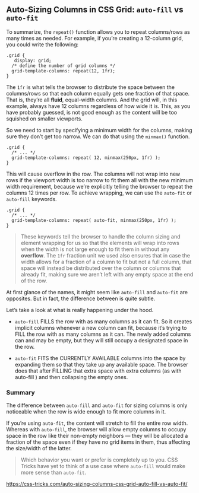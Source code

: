 ## Auto-Sizing Columns in CSS Grid: `auto-fill` vs `auto-fit`

To summarize, the `repeat()` function allows you to repeat columns/rows as many times as needed. For example, if you’re creating a 12-column grid, you could write the following:

```
.grid {
   display: grid;
  /* define the number of grid columns */
  grid-template-columns: repeat(12, 1fr);
}
```

The `1fr` is what tells the browser to distribute the space between the columns/rows so that each column equally gets one fraction of that space. That is, they’re all **fluid**, equal-width columns. And the grid will, in this example, always have 12 columns regardless of how wide it is. This, as you have probably guessed, is not good enough as the content will be too squished on smaller viewports.

So we need to start by specifying a minimum width for the columns, making sure they don’t get too narrow. We can do that using the `minmax()` function.

```
.grid {
  /* ... */
  grid-template-columns: repeat( 12, minmax(250px, 1fr) );
}
```

This will cause overflow in the row. The columns will not wrap into new rows if the viewport width is too narrow to fit them all with the new minimum width requirement, because we’re explicitly telling the browser to repeat the columns 12 times per row. To achieve wrapping, we can use the `auto-fit` or `auto-fill` keywords.

```
.grid {
  /* ... */
  grid-template-columns: repeat( auto-fit, minmax(250px, 1fr) );
}
```

> These keywords tell the browser to handle the column sizing and element wrapping for us so that the elements will wrap into rows when the width is not large enough to fit them in without any **overflow**. The `1fr` fraction unit we used also ensures that in case the width allows for a fraction of a column to fit but not a full column, that space will instead be distributed over the column or columns that already fit, making sure we aren’t left with any empty space at the end of the row.

At first glance of the names, it might seem like `auto-fill` and `auto-fit` are opposites. But in fact, the difference between is quite subtle.

Let’s take a look at what is really happening under the hood.

- `auto-fill` FILLS the row with as many columns as it can fit. So it creates implicit columns whenever a new column can fit, because it’s trying to FILL the row with as many columns as it can. The newly added columns can and may be empty, but they will still occupy a designated space in the row.

- `auto-fit` FITS the CURRENTLY AVAILABLE columns into the space by expanding them so that they take up any available space. The browser does that after FILLING that extra space with extra columns (as with auto-fill ) and then collapsing the empty ones.

### Summary

The difference between `auto-fill` and `auto-fit` for sizing columns is only noticeable when the row is wide enough to fit more columns in it.

If you’re using `auto-fit`, the content will stretch to fill the entire row width. Whereas with `auto-fill`, the browser will allow empty columns to occupy space in the row like their non-empty neighbors — they will be allocated a fraction of the space even if they have no grid items in them, thus affecting the size/width of the latter.

> Which behavior you want or prefer is completely up to you. CSS Tricks have yet to think of a use case where `auto-fill` would make more sense than `auto-fit`.

https://css-tricks.com/auto-sizing-columns-css-grid-auto-fill-vs-auto-fit/
